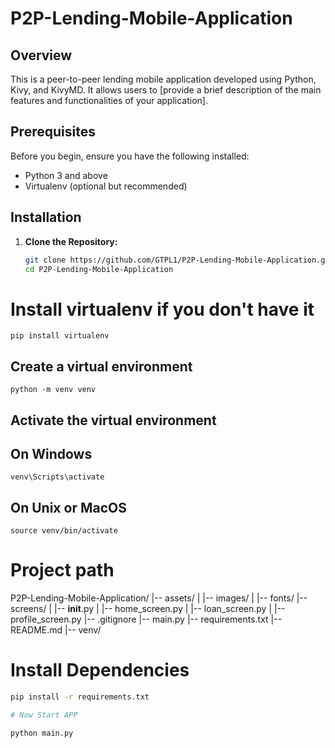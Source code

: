 # P2P-Lending-Mobile-Application

## Overview

This is a peer-to-peer lending mobile application developed using Python, Kivy, and KivyMD. It allows users to [provide a brief description of the main features and functionalities of your application].

## Prerequisites

Before you begin, ensure you have the following installed:

- Python 3 and above 
- Virtualenv (optional but recommended)

## Installation

1. **Clone the Repository:**

   ```bash
   git clone https://github.com/GTPL1/P2P-Lending-Mobile-Application.git
   cd P2P-Lending-Mobile-Application

# Install virtualenv if you don't have it

```pip install virtualenv```

## Create a virtual environment


```python -m venv venv```

## Activate the virtual environment

## On Windows

```venv\Scripts\activate```

## On Unix or MacOS

```source venv/bin/activate```

# Project path

P2P-Lending-Mobile-Application/
|-- assets/
|   |-- images/
|   |-- fonts/
|-- screens/
|   |-- __init__.py
|   |-- home_screen.py
|   |-- loan_screen.py
|   |-- profile_screen.py
|-- .gitignore
|-- main.py
|-- requirements.txt
|-- README.md
|-- venv/  


# Install Dependencies

```bash
pip install -r requirements.txt

# Now Start APP

python main.py


